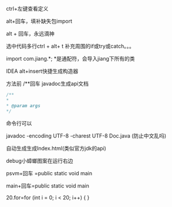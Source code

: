 ctrl+左键查看定义

alt+回车，填补缺失包import

alt + 回车，永远滴神

选中代码多行ctrl + alt+ t 补充周围的if或try或catch。。。

import com.jiang.*;  *是通配符，会导入jiang下所有的类

IDEA alt+insert快捷生成构造器

方法前 /**回车 javadoc生成api文档

```java
/**
*  
* @param args 
*/
```

命令行可以

javadoc -encoding UTF-8 -charest UTF-8  Doc.java (防止中文乱吗)

自动生成生成Index.html(类似官方jdk的api)



debug小蟑螂图案在运行右边



psvm+回车 =public static void main  

main+回车=public static void main  

20.for=for (int i = 0; i < 20; i++) {    }
